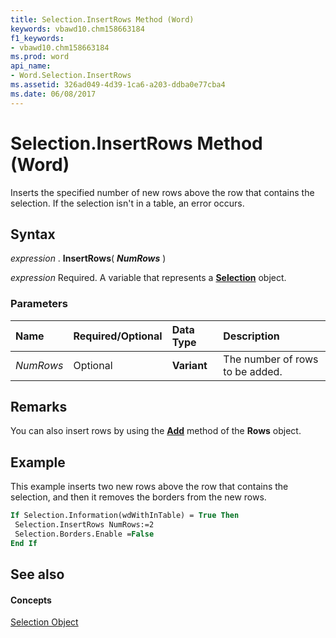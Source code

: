 ```yaml
---
title: Selection.InsertRows Method (Word)
keywords: vbawd10.chm158663184
f1_keywords:
- vbawd10.chm158663184
ms.prod: word
api_name:
- Word.Selection.InsertRows
ms.assetid: 326ad049-4d39-1ca6-a203-ddba0e77cba4
ms.date: 06/08/2017
---
```



# Selection.InsertRows Method (Word)

Inserts the specified number of new rows above the row that contains the selection. If the selection isn't in a table, an error occurs.


## Syntax

 _expression_ . **InsertRows**( **_NumRows_** )

 _expression_ Required. A variable that represents a **[Selection](selection-object-word.md)** object.


### Parameters



|**Name**|**Required/Optional**|**Data Type**|**Description**|
|:-----|:-----|:-----|:-----|
| _NumRows_|Optional| **Variant**|The number of rows to be added.|

## Remarks

You can also insert rows by using the **[Add](rows-add-method-word.md)** method of the **Rows** object.


## Example

This example inserts two new rows above the row that contains the selection, and then it removes the borders from the new rows.


```vb
If Selection.Information(wdWithInTable) = True Then 
 Selection.InsertRows NumRows:=2 
 Selection.Borders.Enable =False 
End If
```


## See also


#### Concepts


[Selection Object](selection-object-word.md)

